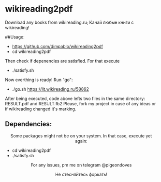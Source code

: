 # wikireading2pdf
Download any books from wikireading.ru; Качай любые книги с wikireading!

##Usage:

* https://github.com/dimpablo/wikireading2pdf
* cd wikireading2pdf

Then check if depenencies are satisfied. For that execute
* ./satisfy.sh

Now everthing is ready! Run "go":
 
* ./go.sh https://lit.wikireading.ru/58892

  
After being executed, code above lefts two files in the same directory: RESULT.pdf and RESULT.fb2
Please, fork my project in case of any ideas or if wikireading changed it's marking.


  ## Dependencies:

<p align="center">Some packages might not be on your system. In that case, execute yet again:</p>

* cd wikireading2pdf
* ./satisfy.sh

<p align="center">For any issues, pm me on telegram @pigeondoves</p>
<p align="center">Не стесняйтесь форкать!</p>

  
